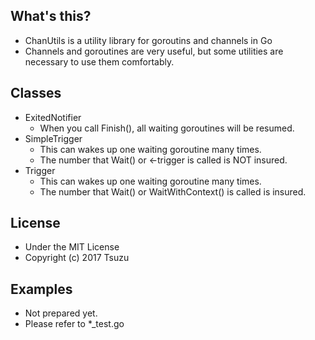 ## What's this?
- ChanUtils is a utility library for goroutins and channels in Go
- Channels and goroutines are very useful, but some utilities are necessary to use them comfortably.

## Classes
- ExitedNotifier
    - When you call Finish(), all waiting goroutines will be resumed.
- SimpleTrigger
    - This can wakes up one waiting goroutine many times.
    - The number that Wait() or <-trigger is called is NOT insured.
- Trigger
    - This can wakes up one waiting goroutine many times.
    - The number that Wait() or WaitWithContext() is called is insured.

## License
- Under the MIT License
- Copyright (c) 2017 Tsuzu

## Examples
- Not prepared yet.
- Please refer to *_test.go